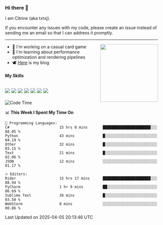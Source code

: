 ### Hi there 👋

I am Citrine (aka txtxj).

If you encounter any issues with my code, please create an issue instead of sending me an email so that I can address it promptly.

---

<img align="right" height="190" src="http://github-profile-summary-cards.vercel.app/api/cards/stats?username=txtxj&theme=vue">

- 🌱 I'm working on a casual card game
- 📖 I'm learning about performance optimization and rendering pipelines
- 🕊️ [Here](https://txtxj.top) is my blog

#### My Skills

![](https://img.shields.io/badge/Unity-000000?logo=unity&logoColor=fff)
![](https://img.shields.io/badge/C%23-239120?logo=csharp&logoColor=fff)
![](https://img.shields.io/badge/Python-3e74a2?logo=python&logoColor=fff)
![](https://img.shields.io/badge/C++-65318e?logo=cplusplus&logoColor=fff)
![](https://img.shields.io/badge/Vue-4FC08D?logo=vuedotjs&logoColor=fff)
![](https://img.shields.io/badge/Blender-f5792a?logo=blender&logoColor=fff)
![](https://img.shields.io/badge/MS%20SQL-cc2927?logo=microsoftsqlserver&logoColor=fff)
---

<!--START_SECTION:waka-->
![Code Time](http://img.shields.io/badge/Code%20Time-2%2C679%20hrs%2041%20mins-blue)

📊 **This Week I Spent My Time On** 

```text
💬 Programming Languages: 
C#                       15 hrs 8 mins       ██████████████████████░░░   88.05 % 
Python                   43 mins             █░░░░░░░░░░░░░░░░░░░░░░░░   04.19 % 
Other                    32 mins             █░░░░░░░░░░░░░░░░░░░░░░░░   03.15 % 
Text                     21 mins             █░░░░░░░░░░░░░░░░░░░░░░░░   02.06 % 
JSON                     12 mins             ░░░░░░░░░░░░░░░░░░░░░░░░░   01.17 % 

🔥 Editors: 
Rider                    15 hrs 17 mins      ██████████████████████░░░   88.94 % 
PyCharm                  1 hr 9 mins         ██░░░░░░░░░░░░░░░░░░░░░░░   06.69 % 
Sublime Text             36 mins             █░░░░░░░░░░░░░░░░░░░░░░░░   03.50 % 
WebStorm                 8 mins              ░░░░░░░░░░░░░░░░░░░░░░░░░   00.86 % 
```


 Last Updated on 2025-04-05 20:13:46 UTC
<!--END_SECTION:waka-->
